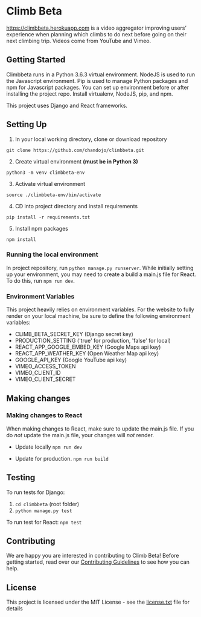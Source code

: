 # Climb Beta
https://climbbeta.herokuapp.com is a video aggregator improving users’ experience when planning which climbs to do next before going
on their next climbing trip. Videos come from YouTube and Vimeo.

## Getting Started

Climbbeta runs in a Python 3.6.3 virtual environment. NodeJS is used to run the Javascript environment. Pip is used to manage Python packages and npm for Javascript packages. You can set up environment before or after installing the project repo. Install virtualenv, NodeJS, pip, and npm.

This project uses Django and React frameworks.

## Setting Up

1. In your local working directory, clone or download repository

  `git clone https://github.com/chandojo/climbbeta.git`

2. Create virtual environment **(must be in Python 3)**

  `python3 -m venv climbbeta-env`

3. Activate virtual environment

  `source ./climbbeta-env/bin/activate`

4. CD into project directory and install requirements

  `pip install -r requirements.txt`

5. Install npm packages

  `npm install`


### Running the local environment

In project repository, run `python manage.py runserver`.  While initially setting up your environment, you may need to create a build a main.js file for React.  To do this, run `npm run dev`.

### Environment Variables
This project heavily relies on environment variables. For the website to fully render on your local machine, be sure to define the following environment variables:

- CLIMB_BETA_SECRET_KEY (Django secret key)
- PRODUCTION_SETTING ('true' for production, 'false' for local)
- REACT_APP_GOOGLE_EMBED_KEY (Google Maps api key)
- REACT_APP_WEATHER_KEY (Open Weather Map api key)
- GOOGLE_API_KEY (Google YouTube api key)
- VIMEO_ACCESS_TOKEN
- VIMEO_CLIENT_ID
- VIMEO_CLIENT_SECRET

## Making changes

### Making changes to React

When making changes to React, make sure to update the main.js file.  If you do *not* update the main.js file, your changes will *not* render.     

- Update locally
  `npm run dev`

- Update for production.
  `npm run build`

## Testing
To run tests for Django:
1. `cd climbbeta` (root folder)
2. `python manage.py test`

To run test for React:
`npm test`

## Contributing

We are happy you are interested in contributing to Climb Beta! Before getting started, read over our [Contributing Guidelines](CONTRIBUTING.md) to see how you can help.

## License

This project is licensed under the MIT License - see the [license.txt](license.txt) file for details
